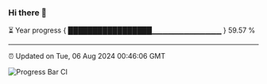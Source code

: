 ### Hi there 👋

⏳ Year progress { █████████████████▁▁▁▁▁▁▁▁▁▁▁▁▁ } 59.57 %

---

⏰ Updated on Tue, 06 Aug 2024 00:46:06 GMT

![Progress Bar CI](https://github.com/code-lakshay/GitHub-Actions-Demo/workflows/Progress%20Bar%20CI/badge.svg)
